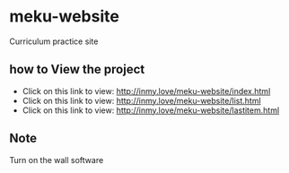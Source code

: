 # meku-website
 Curriculum practice site
 
 ## how to View the project
 * Click on this link to view: http://inmy.love/meku-website/index.html
 * Click on this link to view: http://inmy.love/meku-website/list.html
 * Click on this link to view: http://inmy.love/meku-website/lastitem.html

## Note
 Turn on the wall software
